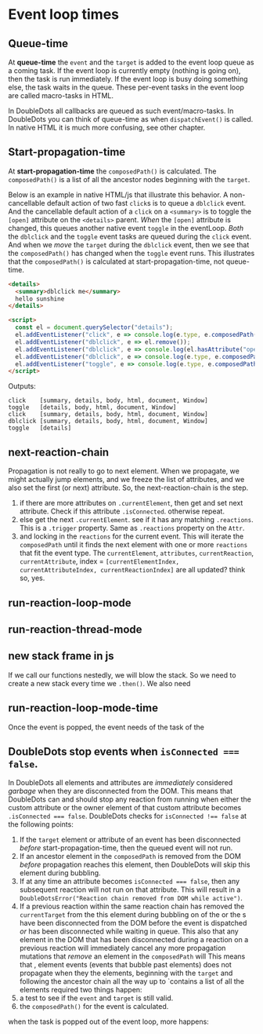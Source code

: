 # Event loop times

## Queue-time

At **queue-time** the `event` and the `target` is added to the event loop queue as a coming task. If the event loop is currently empty (nothing is going on), then the task is run immediately. If the event loop is busy doing something else, the task waits in the queue. These per-event tasks in the event loop are called macro-tasks in HTML.

In DoubleDots all callbacks are queued as such event/macro-tasks. In DoubleDots you can think of queue-time as when `dispatchEvent()` is called. In native HTML it is much more confusing, see other chapter.

## Start-propagation-time

At **start-propagation-time** the `composedPath()` is calculated. The `composedPath()` is a list of all the ancestor nodes beginning with the `target`.

Below is an example in native HTML/js that illustrate this behavior. A non-cancellable default action of two fast `click`s is to queue a `dblclick` event. And the cancellable default action of a `click` on a `<summary>` is to toggle the `[open]` attribute on the `<details>` parent. *When* the `[open]` attribute is changed, this queues another native event `toggle` in the eventLoop. *Both* the `dblclick` and the `toggle` event tasks are queued during the `click` event. And when we *move* the `target` during the `dblclick` event, then we see that the `composedPath()` has changed when the `toggle` event runs. This illustrates that the `composedPath()` is calculated at start-propagation-time, not queue-time.

```html
<details>
  <summary>dblclick me</summary>
  hello sunshine
</details>

<script>
  const el = document.querySelector("details");
  el.addEventListener("click", e => console.log(e.type, e.composedPath()));
  el.addEventListener("dblclick", e => el.remove());
  el.addEventListener("dblclick", e => console.log(el.hasAttribute("open")));
  el.addEventListener("dblclick", e => console.log(e.type, e.composedPath()));
  el.addEventListener("toggle", e => console.log(e.type, e.composedPath()));
</script>
```

Outputs:

```
click    [summary, details, body, html, document, Window]
toggle   [details, body, html, document, Window]
click    [summary, details, body, html, document, Window]
dblclick [summary, details, body, html, document, Window]
toggle   [details]
```

## next-reaction-chain

Propagation is not really to go to next element. When we propagate, we might actually jump elements, and we freeze the list of attributes, and we also set the first (or next) attribute. So, the next-reaction-chain is the step.
1. if there are more attributes on `.currentElement`, then get and set next attribute. Check if this attribute `.isConnected`. otherwise repeat.
2. else get the next `.currentElement`. see if it has any matching `.reactions`. This is a `.trigger` property. Same as `.reactions` property on the `Attr`.
3.  and locking in the `reactions` for the current event. This will iterate the `composedPath` until it finds the next element with one or more `reactions` that fit the event type. The `currentElement`, `attributes`, `currentReaction`, `currentAttribute`, index = `[currentElementIndex,  currentAttributeIndex, currentReactionIndex]` are all updated? think so, yes.

## run-reaction-loop-mode

## run-reaction-thread-mode

## new stack frame in js

If we call our functions nestedly, we will blow the stack. So we need to create a new stack every time we `.then()`. We also need

## run-reaction-loop-mode-time

Once the event is popped, the event needs  of the task  of the 


## DoubleDots stop events when `isConnected === false`.

In DoubleDots all elements and attributes are *immediately* considered *garbage* when they are disconnected from the DOM. This means that DoubleDots can and should stop any reaction from running when either the custom attribute or the owner element of that custom attribute becomes `.isConnected === false`. DoubleDots checks for `isConnected !== false` at the following points:

1. If the `target` element or attribute of an event has been disconnected *before* start-propagation-time, then the queued event will not run.
2. If an ancestor element in the `composedPath` is removed from the DOM *before* propagation reaches this element, then DoubleDots will skip this element during bubbling.
3. If at any time an attribute becomes `isConnected === false`, then any subsequent reaction will not run on that attribute. This will result in a `DoubleDotsError("Reaction chain removed from DOM while active")`.
4. If a previous reaction within the same reaction chain has removed the `currentTarget` from the  this element during bubbling on of the  or the s have been disconnected from the DOM before the event is dispatched *or* has been disconnected while waiting in queue. This also that any element in the DOM that has been disconnected during a reaction on a previous reaction will immediately cancel any more propagation mutations that *remove* an element in the `composedPath` will  This means that , element events (events that bubble past elements) does not propagate when they 
  the elements, beginning with the `target` and following the ancestor chain all the way up to `contains a list of all the elements required two things happen:
1. a test to see if the `event` and `target` is still valid.
2. the `composedPath()` for the event is calculated.

 when the task is popped out of the event loop, more happens:


